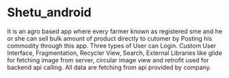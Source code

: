# Shetu_android
It is an agro based app where every farmer known as registered sme and he or she can sell bulk amount of product directly to cutomer by Posting his commodity through this app. Three types of User can Login.  Custom User Interface, Fragmentation, Recycler View, Search, External Libraries like glide for fetching image from server, circular image view and retrofit used for  backend api calling. All data are fetching from api provided by company. 
